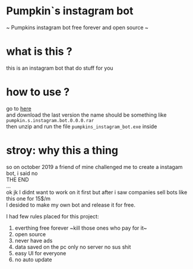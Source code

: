 # Pumpkin`s instagram bot
~ Pumpkins instagram bot free forever and open source ~  

# what is this ?
this is an instagram bot that do stuff for you  

# how to use ?
go to [here](https://github.com/sbh1311/Pumpkins-instagram-bot/releases)  
and download the last version the name should be something like `pumpkin.s.instagram.bot.0.0.0.rar`  
then unzip and run the file `pumpkins_instagram_bot.exe` inside  

# stroy: why this a thing
so on october 2019 a friend of mine challenged me to create a instagam bot, i said no  
THE END  
...  
ok jk I didnt want to work on it first but after i saw companies sell bots like this one for 15$/m  
I desided to make my own bot and release it for free. 

I had few rules placed for this project:  

1. everthing free forever ~kill those ones who pay for it~  
2. open source  
3. never have ads  
4. data saved on the pc only no server no sus shit  
5. easy UI for everyone  
6. no auto update  
